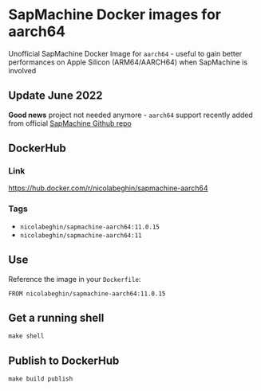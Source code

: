 # SapMachine Docker images for aarch64
Unofficial SapMachine Docker Image for `aarch64` - useful to gain better performances on Apple Silicon (ARM64/AARCH64) when SapMachine is involved

## Update June 2022
**Good news** project not needed anymore - `aarch64` support recently added from official [SapMachine Github repo](https://github.com/SAP/SapMachine-infrastructure/blob/master/dockerfiles/ubuntu_20_04/arm64/Dockerfile)

## DockerHub
### Link 
https://hub.docker.com/r/nicolabeghin/sapmachine-aarch64

### Tags
* `nicolabeghin/sapmachine-aarch64:11.0.15`
* `nicolabeghin/sapmachine-aarch64:11`
    
## Use
Reference the image in your `Dockerfile`:

    FROM nicolabeghin/sapmachine-aarch64:11.0.15

## Get a running shell
    make shell
    
## Publish to DockerHub
    make build publish
